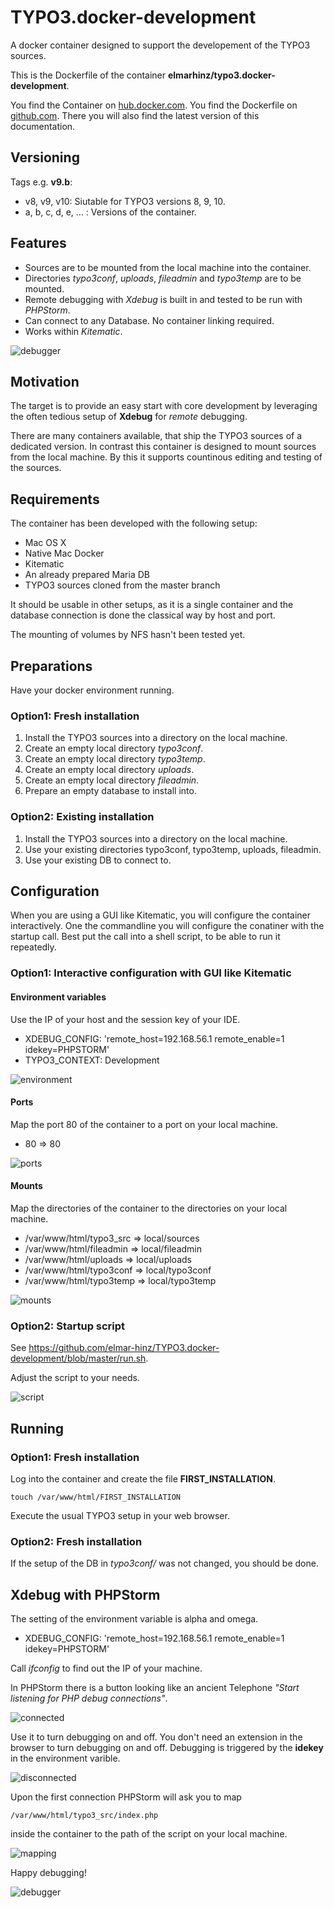 TYPO3.docker-development
========================

A docker container designed to support the developement of the TYPO3 sources.

This is the Dockerfile of the container **elmarhinz/typo3.docker-development**.

You find the Container on [hub.docker.com](https://hub.docker.com/r/elmarhinz/typo3.docker-development/).
You find the Dockerfile on [github.com](https://github.com/elmar-hinz/TYPO3.docker-development).
There you will also find the latest version of this documentation.

Versioning
----------

Tags e.g. **v9.b**:

* v8, v9, v10: Siutable for TYPO3 versions 8, 9, 10.
* a, b, c, d, e, ... : Versions of the container.

Features
--------

* Sources are to be mounted from the local machine into the container.
* Directories *typo3conf*, *uploads*, *fileadmin* and *typo3temp* are to be mounted.
* Remote debugging with *Xdebug* is built in and tested to be run with *PHPStorm*.
* Can connect to any Database. No container linking required.
* Works within *Kitematic*.

![debugger](https://raw.githubusercontent.com/elmar-hinz/TYPO3.docker-development/master/img/debugger.png)

Motivation
----------

The target is to provide an easy start with core development by leveraging the
often tedious setup of **Xdebug** for *remote* debugging.

There are many containers available, that ship the TYPO3 sources of a dedicated
version. In contrast this container is designed to mount sources from the local
machine. By this it supports countinous editing and testing of the sources.

Requirements
------------

The container has been developed with the following setup:

* Mac OS X
* Native Mac Docker
* Kitematic
* An already prepared  Maria DB
* TYPO3 sources cloned from the master branch

It should be usable in other setups, as it is a single container and the
database connection is done the classical way by host and port.

The mounting of volumes by NFS hasn't been tested yet.

Preparations
------------

Have your docker environment running.

### Option1: Fresh installation

1. Install the TYPO3 sources into a directory on the local machine.
2. Create an empty local directory *typo3conf*.
3. Create an empty local directory *typo3temp*.
4. Create an empty local directory *uploads*.
5. Create an empty local directory *fileadmin*.
6. Prepare an empty database to install into.

### Option2: Existing installation

1. Install the TYPO3 sources into a directory on the local machine.
2. Use your existing directories typo3conf, typo3temp, uploads, fileadmin.
3. Use your existing DB to connect to.

Configuration
-------------

When you are using a GUI like Kitematic, you will configure the container
interactively. One the commandline you will configure the conatiner with the
startup call. Best put the call into a shell script, to be able to run
it repeatedly.

### Option1: Interactive configuration with GUI like Kitematic

#### Environment variables

Use the IP of your host and the session key of your IDE.

* XDEBUG_CONFIG: 'remote_host=192.168.56.1 remote_enable=1 idekey=PHPSTORM'
* TYPO3_CONTEXT: Development

![environment](https://raw.githubusercontent.com/elmar-hinz/TYPO3.docker-development/master/img/environment.png)

#### Ports

Map the port 80 of the container to a port on your local machine.

* 80 => 80

![ports](https://raw.githubusercontent.com/elmar-hinz/TYPO3.docker-development/master/img/ports.png)

#### Mounts

Map the directories of the container to the directories on your local
machine.

* /var/www/html/typo3_src => local/sources
* /var/www/html/fileadmin => local/fileadmin
* /var/www/html/uploads   => local/uploads
* /var/www/html/typo3conf => local/typo3conf
* /var/www/html/typo3temp => local/typo3temp

![mounts](https://raw.githubusercontent.com/elmar-hinz/TYPO3.docker-development/master/img/mounts.png)

### Option2: Startup script

See https://github.com/elmar-hinz/TYPO3.docker-development/blob/master/run.sh.

Adjust the script to your needs.

![script](https://raw.githubusercontent.com/elmar-hinz/TYPO3.docker-development/master/img/script.png)

Running
-------

### Option1: Fresh installation

Log into the container and create the file **FIRST_INSTALLATION**.

    touch /var/www/html/FIRST_INSTALLATION

Execute the usual TYPO3 setup in your web browser.

### Option2: Fresh installation

If the setup of the DB in *typo3conf/* was not changed, you should be done.

Xdebug with PHPStorm
--------------------

The setting of the environment variable is alpha and omega.

* XDEBUG_CONFIG: 'remote_host=192.168.56.1 remote_enable=1 idekey=PHPSTORM'

Call *ifconfig* to find out the IP of your machine.

In PHPStorm there is a button looking like an ancient Telephone
*"Start listening for PHP debug connections"*.

![connected](https://raw.githubusercontent.com/elmar-hinz/TYPO3.docker-development/master/img/connected.png)

Use it to turn debugging on and off. You don't need an extension in the browser
to turn debugging on and off. Debugging is triggered by the __idekey__ in the
environment varible.

![disconnected](https://raw.githubusercontent.com/elmar-hinz/TYPO3.docker-development/master/img/disconnected.png)

Upon the first connection PHPStorm will ask you to map

    /var/www/html/typo3_src/index.php

inside the container to the path of the script on your local machine.

![mapping](https://raw.githubusercontent.com/elmar-hinz/TYPO3.docker-development/master/img/mapping.png)

Happy debugging!

![debugger](https://raw.githubusercontent.com/elmar-hinz/TYPO3.docker-development/master/img/debugger.png)

